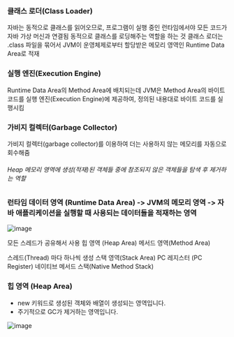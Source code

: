 ### 클래스 로더(Class Loader)
자바는 동적으로 클래스를 읽어오므로, 프로그램이 실행 중인 런타임에서야 모든 코드가 자바 가상 머신과 연결됨
동적으로 클래스를 로딩해주는 역할을 하는 것
클래스 로더는 .class 파일을 묶어서 JVM이 운영체제로부터 할당받은 메모리 영역인 Runtime Data Area로 적재

### 실행 엔진(Execution Engine)
Runtime Data Area의 Method Area에 배치되는데
JVM은 Method Area의 바이트 코드를 실행 엔진(Execution Engine)에 제공하여, 
정의된 내용대로 바이트 코드를 실행시킴

### 가비지 컬렉터(Garbage Collector)
가비지 컬렉터(garbage collector)를 이용하여 더는 사용하지 않는 메모리를 자동으로 회수해줌
###### Heap 메모리 영역에 생성(적재)된 객체들 중에 참조되지 않은 객체들을 탐색 후 제거하는 역할

### 런타임 데이터 영역 (Runtime Data Area) -> JVM의 메모리 영역 -> 자바 애플리케이션을 실행할 때 사용되는 데이터들을 적재하는 영역

![image](https://github.com/98000001/CS-Study/assets/96863137/ed97662d-2e99-4e5e-b2ad-5ea0bfcf20b2)


모든 스레드가 공유해서 사용 
힙 영역 (Heap Area)
메서드 영역(Method Area)

스레드(Thread) 마다 하나씩 생성
스택 영역(Stack Area)
PC 레지스터 (PC Register)
네이티브 메서드 스택(Native Method Stack)

### 힙 영역 (Heap Area)
- new 키워드로 생성된 객체와 배열이 생성되는 영역입니다. 
- 주기적으로 GC가 제거하는 영역입니다.

![image](https://github.com/98000001/CS-Study/assets/96863137/6f5d49f8-1837-4d25-a280-407cb32e5ae8)
